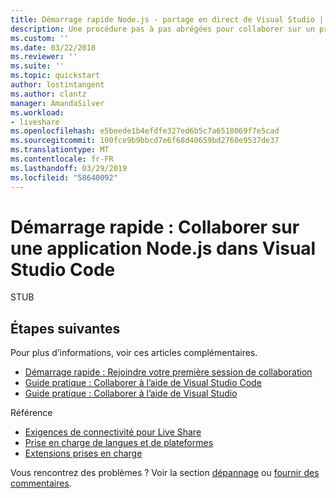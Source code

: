 ```yaml
---
title: Démarrage rapide Node.js - partage en direct de Visual Studio | Microsoft Docs
description: Une procédure pas à pas abrégées pour collaborer sur un projet Node.js dans Visual Studio Code à l’aide d’une session de collaboration de partage en direct.
ms.custom: ''
ms.date: 03/22/2018
ms.reviewer: ''
ms.suite: ''
ms.topic: quickstart
author: lostintangent
ms.author: clantz
manager: AmandaSilver
ms.workload:
- liveshare
ms.openlocfilehash: e5beede1b4efdfe327ed6b5c7a6518069f7e5cad
ms.sourcegitcommit: 100fce9b9bbcd7e6f68d40659bd2760e9537de37
ms.translationtype: MT
ms.contentlocale: fr-FR
ms.lasthandoff: 03/29/2019
ms.locfileid: "58640092"
---
```

<!--
Copyright © Microsoft Corporation
All rights reserved.
Creative Commons Attribution 4.0 License (International): https://creativecommons.org/licenses/by/4.0/legalcode
-->

# <a name="quickstart-collaborate-on-a-nodejs-app-in-vs-code"></a>Démarrage rapide : Collaborer sur une application Node.js dans Visual Studio Code

STUB

## <a name="next-steps"></a>Étapes suivantes

Pour plus d’informations, voir ces articles complémentaires.

- [Démarrage rapide : Rejoindre votre première session de collaboration](join.md)
- [Guide pratique : Collaborer à l’aide de Visual Studio Code](../use/vscode.md)
- [Guide pratique : Collaborer à l’aide de Visual Studio](../use/vs.md)

Référence

- [Exigences de connectivité pour Live Share](../reference/connectivity.md)
- [Prise en charge de langues et de plateformes](../reference/platform-support.md)
- [Extensions prises en charge](../reference/extensions.md)

Vous rencontrez des problèmes ? Voir la section [dépannage](../troubleshooting.md) ou [fournir des commentaires](../support.md).
